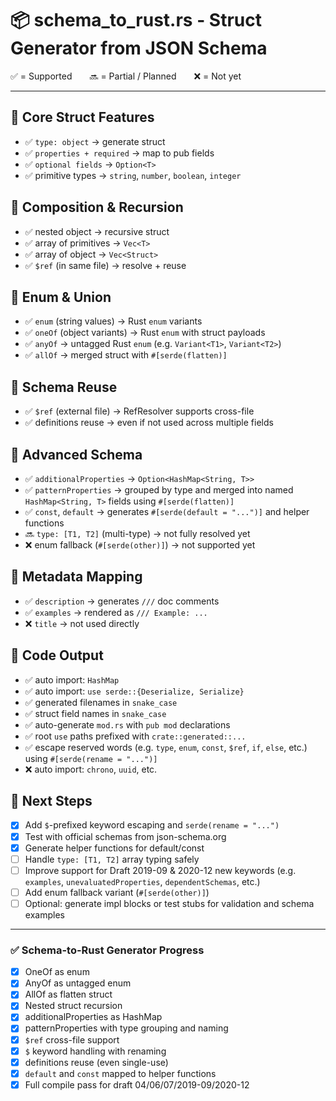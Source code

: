 # 📦 schema_to_rust.rs - Struct Generator from JSON Schema

✅ = Supported  🔜 = Partial / Planned  ❌ = Not yet

---

## 🔹 Core Struct Features
- ✅ `type: object` → generate struct
- ✅ `properties + required` → map to pub fields
- ✅ `optional fields` → `Option<T>`
- ✅ primitive types → `string`, `number`, `boolean`, `integer`

## 🔹 Composition & Recursion
- ✅ nested object → recursive struct
- ✅ array of primitives → `Vec<T>`
- ✅ array of object → `Vec<Struct>`
- ✅ `$ref` (in same file) → resolve + reuse

## 🔹 Enum & Union
- ✅ `enum` (string values) → Rust `enum` variants
- ✅ `oneOf` (object variants) → Rust `enum` with struct payloads
- ✅ `anyOf` → untagged Rust `enum` (e.g. `Variant<T1>`, `Variant<T2>`)
- ✅ `allOf` → merged struct with `#[serde(flatten)]`

## 🔹 Schema Reuse
- ✅ `$ref` (external file) → RefResolver supports cross-file
- ✅ definitions reuse → even if not used across multiple fields

## 🔹 Advanced Schema
- ✅ `additionalProperties` → `Option<HashMap<String, T>>`
- ✅ `patternProperties` → grouped by type and merged into named `HashMap<String, T>` fields using `#[serde(flatten)]`
- ✅ `const`, `default` → generates `#[serde(default = "...")]` and helper functions
- 🔜 `type: [T1, T2]` (multi-type) → not fully resolved yet
- ❌ enum fallback (`#[serde(other)]`) → not supported yet

## 🔹 Metadata Mapping
- ✅ `description` → generates `///` doc comments
- ✅ `examples` → rendered as `/// Example: ...`
- ❌ `title` → not used directly

## 🔧 Code Output
- ✅ auto import: `HashMap`
- ✅ auto import: `use serde::{Deserialize, Serialize}`
- ✅ generated filenames in `snake_case`
- ✅ struct field names in `snake_case`
- ✅ auto-generate `mod.rs` with `pub mod` declarations
- ✅ root `use` paths prefixed with `crate::generated::...`
- ✅ escape reserved words (e.g. `type`, `enum`, `const`, `$ref`, `if`, `else`, etc.) using `#[serde(rename = "...")]`
- ❌ auto import: `chrono`, `uuid`, etc.

## 🧪 Next Steps
- [x] Add `$`-prefixed keyword escaping and `serde(rename = "...")`
- [x] Test with official schemas from json-schema.org
- [x] Generate helper functions for default/const
- [ ] Handle `type: [T1, T2]` array typing safely
- [ ] Improve support for Draft 2019-09 & 2020-12 new keywords (e.g. `examples`, `unevaluatedProperties`, `dependentSchemas`, etc.)
- [ ] Add enum fallback variant (`#[serde(other)]`)
- [ ] Optional: generate impl blocks or test stubs for validation and schema examples

---

### ✅ Schema-to-Rust Generator Progress
- [x] OneOf as enum
- [x] AnyOf as untagged enum
- [x] AllOf as flatten struct
- [x] Nested struct recursion
- [x] additionalProperties as HashMap
- [x] patternProperties with type grouping and naming
- [x] `$ref` cross-file support
- [x] `$` keyword handling with renaming
- [x] definitions reuse (even single-use)
- [x] `default` and `const` mapped to helper functions
- [x] Full compile pass for draft 04/06/07/2019-09/2020-12